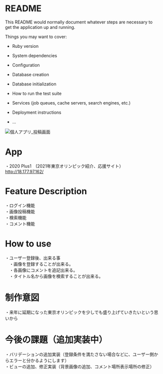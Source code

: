 # README

This README would normally document whatever steps are necessary to get the
application up and running.

Things you may want to cover:

* Ruby version

* System dependencies

* Configuration

* Database creation

* Database initialization

* How to run the test suite

* Services (job queues, cache servers, search engines, etc.)

* Deployment instructions

* ...

![個人アプリ_投稿画面](app/assets/images/2020_04_15_13.01.45.jpg
)

# App<br>
・2020 Plus1　(2021年東京オリンピック紹介、応援サイト）<br>
http://18.177.97.162/

# Feature Description<br>
・ログイン機能<br>
・画像投稿機能<br>
・検索機能<br>
・コメント機能<br>

# How to use<br>
・ユーザー登録後、出来る事<br>
　・画像を登録することが出来る。<br>
　・各画像にコメントを追記出来る。<br>
　・タイトル名から画像を検索することが出来る。<br>

# 制作意図<br>
・来年に延期になった東京オリンピックを少しでも盛り上げていきたいという思いから<br>

# 今後の課題（追加実装中）<br>
・バリデーションの追加実装（登録条件を満たさない場合などに、ユーザー側からエラーと分かるようにします）<br>
・ビューの追加、修正実装（背景画像の追加、コメント場所表示場所の修正）<br>
